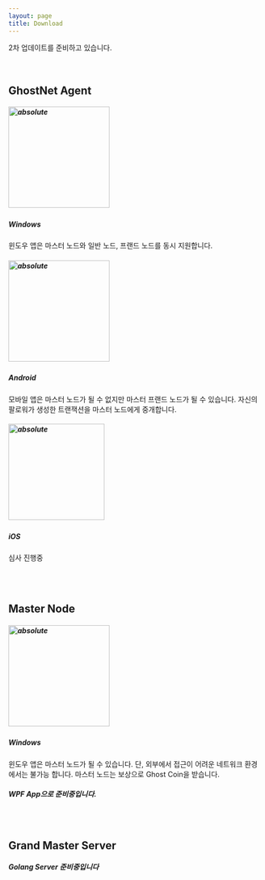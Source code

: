 ```yaml
---
layout: page
title: Download
---
```


<section class="section">
    <div class="container"> 
        <div class="row justify-content-around">
            <div class="col-lg-3 col-md-4 text-center hover-shadow pt-3">2차 업데이트를 준비하고 있습니다. <br><br><br></div>
        </div>    
        <div class="row justify-content-around">
            <div class="col-lg-12 text-center">
                <h2 class="section-title">GhostNet Agent</h2>
            </div>
            <div class="col-lg-3 col-md-4 text-center shadow pt-3">
                <h5 class="center"><a href="https://www.microsoft.com/ko-kr/p/ghostnet/9phc4s6d6b7q?activetab=pivot:overviewtab"><img width="200" data-action="zoom" src='{{ "/assets/imgs/windows-store-badge.png" | relative_url }}' alt='absolute'></a></h5>
                <h5 class="center">Windows </h5>
                <p class="light">윈도우 앱은 마스터 노드와 일반 노드, 프랜드 노드를 동시 지원합니다. </p>
            </div>
            <div class="col-lg-3 col-md-4 text-center shadow pt-3">
                <h5 class="center">
                <a href="https://play.google.com/store/apps/details?id=com.ghostnet.GhostNet">
                <img width="200" data-action="zoom" src='{{ "/assets/imgs/Google_Play_Store_badge_EN.svg" | relative_url }}' alt='absolute'> </a>
                </h5>
                <h5 class="center">Android</h5>
                <p class="light">모바일 앱은 마스터 노드가 될 수 없지만 마스터 프랜드 노드가 될 수 있습니다. 자신의 팔로워가 생성한 트랜잭션을 마스터 노드에게 중개합니다.</p>
            </div>
            <div class="col-lg-3 col-md-4 text-center shadow pt-3">
                <h5 class="center">
                <img width="190" data-action="zoom" src='{{ "/assets/imgs/App_Store_Badge_US-UK.svg" | relative_url }}' alt='absolute'> <br></h5>
                <h5 class="center">iOS</h5>
                <p class="light">심사 진행중
                </p>
            </div>
        </div>
        <div class="row justify-content-around">
            <div class="col-lg-12 text-center">
                <h2 class="section-title"><br><br>Master Node</h2>
            </div>
            <div class="col-lg-3 col-md-4 text-center shadow pt-3">
                <h5 class="center"><a href="https://www.microsoft.com/ko-kr/p/ghostnet/9phc4s6d6b7q?activetab=pivot:overviewtab"><img width="200" data-action="zoom" src='{{ "/assets/imgs/windows-store-badge.png" | relative_url }}' alt='absolute'></a></h5>
                <h5 class="center">Windows </h5>
                <p class="light">윈도우 앱은 마스터 노드가 될 수 있습니다. 단, 외부에서 접근이 어려운 네트워크 환경에서는 불가능 합니다. 마스터 노드는 보상으로 Ghost Coin을 받습니다. </p>
            </div>
            <div class="col-lg-3 col-md-4 text-center shadow pt-3">
                <h5 class="center">WPF App으로 준비중입니다. </h5>
            </div>
        </div>
        <div class="row justify-content-around">
            <div class="col-lg-12 text-center">
                <h2 class="section-title"><br><br>Grand Master Server</h2>
            </div>
            <div class="col-lg-3 col-md-4 text-center shadow pt-3">
                <h5 class="center">Golang Server 준비중입니다 </h5>
            </div>
        </div>
    </div>
</section>